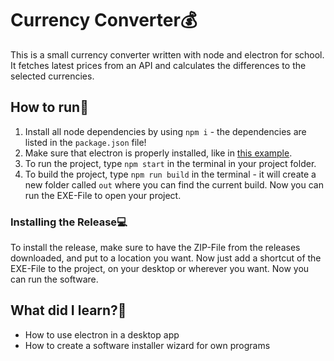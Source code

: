 # Currency Converter💰
This is a small currency converter written with node and electron for school. It fetches latest prices from an API and calculates the differences to the selected currencies.

## How to run🔧
1) Install all node dependencies by using ``npm i`` - the dependencies are listed in the ``package.json`` file!
2) Make sure that electron is properly installed, like in [this example](https://www.electronjs.org/docs/tutorial/quick-start).
3) To run the project, type ``npm start`` in the terminal in your project folder.
3) To build the project, type ``npm run build`` in the terminal - it will create a new folder called ``out`` where you can find the current build. Now you can run the EXE-File to open your project.

### Installing the Release💻
To install the release, make sure to have the ZIP-File from the releases downloaded, and put to a location you want. Now just add a shortcut of the EXE-File to the project, on your desktop or wherever you want. Now you can run the software.

## What did I learn?🧐
- How to use electron in a desktop app
- How to create a software installer wizard for own programs
